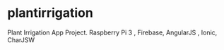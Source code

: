 # plantirrigation
Plant Irrigation App Project. Raspberry Pi 3 , Firebase, AngularJS , Ionic, CharJSW
